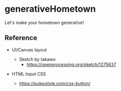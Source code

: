 # generativeHometown
Let's make your hometown generative!


## Reference
- UI/Canvas layout
  - Sketch by takawo
    - https://openprocessing.org/sketch/1275637


- HTML Input CSS
  - https://pulpxstyle.com/css-button/